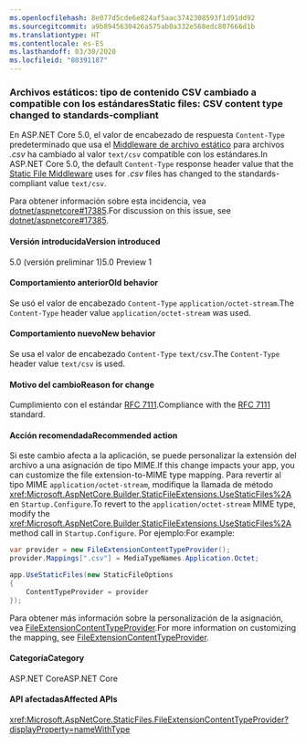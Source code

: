 ```yaml
---
ms.openlocfilehash: 8e077d5cde6e824af5aac3742308593f1d91dd92
ms.sourcegitcommit: a9b8945630426a575ab0a332e568edc807666d1b
ms.translationtype: HT
ms.contentlocale: es-ES
ms.lasthandoff: 03/30/2020
ms.locfileid: "80391187"
---
```

### <a name="static-files-csv-content-type-changed-to-standards-compliant"></a><span data-ttu-id="d7642-101">Archivos estáticos: tipo de contenido CSV cambiado a compatible con los estándares</span><span class="sxs-lookup"><span data-stu-id="d7642-101">Static files: CSV content type changed to standards-compliant</span></span>

<span data-ttu-id="d7642-102">En ASP.NET Core 5.0, el valor de encabezado de respuesta `Content-Type` predeterminado que usa el [Middleware de archivo estático](/aspnet/core/fundamentals/static-files) para archivos *.csv* ha cambiado al valor `text/csv` compatible con los estándares.</span><span class="sxs-lookup"><span data-stu-id="d7642-102">In ASP.NET Core 5.0, the default `Content-Type` response header value that the [Static File Middleware](/aspnet/core/fundamentals/static-files) uses for *.csv* files has changed to the standards-compliant value `text/csv`.</span></span>

<span data-ttu-id="d7642-103">Para obtener información sobre esta incidencia, vea [dotnet/aspnetcore#17385](https://github.com/dotnet/AspNetCore/issues/17385).</span><span class="sxs-lookup"><span data-stu-id="d7642-103">For discussion on this issue, see [dotnet/aspnetcore#17385](https://github.com/dotnet/AspNetCore/issues/17385).</span></span>

#### <a name="version-introduced"></a><span data-ttu-id="d7642-104">Versión introducida</span><span class="sxs-lookup"><span data-stu-id="d7642-104">Version introduced</span></span>

<span data-ttu-id="d7642-105">5.0 (versión preliminar 1)</span><span class="sxs-lookup"><span data-stu-id="d7642-105">5.0 Preview 1</span></span>

#### <a name="old-behavior"></a><span data-ttu-id="d7642-106">Comportamiento anterior</span><span class="sxs-lookup"><span data-stu-id="d7642-106">Old behavior</span></span>

<span data-ttu-id="d7642-107">Se usó el valor de encabezado `Content-Type` `application/octet-stream`.</span><span class="sxs-lookup"><span data-stu-id="d7642-107">The `Content-Type` header value `application/octet-stream` was used.</span></span>

#### <a name="new-behavior"></a><span data-ttu-id="d7642-108">Comportamiento nuevo</span><span class="sxs-lookup"><span data-stu-id="d7642-108">New behavior</span></span>

<span data-ttu-id="d7642-109">Se usa el valor de encabezado `Content-Type` `text/csv`.</span><span class="sxs-lookup"><span data-stu-id="d7642-109">The `Content-Type` header value `text/csv` is used.</span></span>

#### <a name="reason-for-change"></a><span data-ttu-id="d7642-110">Motivo del cambio</span><span class="sxs-lookup"><span data-stu-id="d7642-110">Reason for change</span></span>

<span data-ttu-id="d7642-111">Cumplimiento con el estándar [RFC 7111](https://tools.ietf.org/html/rfc7111#section-5.1).</span><span class="sxs-lookup"><span data-stu-id="d7642-111">Compliance with the [RFC 7111](https://tools.ietf.org/html/rfc7111#section-5.1) standard.</span></span>

#### <a name="recommended-action"></a><span data-ttu-id="d7642-112">Acción recomendada</span><span class="sxs-lookup"><span data-stu-id="d7642-112">Recommended action</span></span>

<span data-ttu-id="d7642-113">Si este cambio afecta a la aplicación, se puede personalizar la extensión del archivo a una asignación de tipo MIME.</span><span class="sxs-lookup"><span data-stu-id="d7642-113">If this change impacts your app, you can customize the file extension-to-MIME type mapping.</span></span> <span data-ttu-id="d7642-114">Para revertir al tipo MIME `application/octet-stream`, modifique la llamada de método <xref:Microsoft.AspNetCore.Builder.StaticFileExtensions.UseStaticFiles%2A> en `Startup.Configure`.</span><span class="sxs-lookup"><span data-stu-id="d7642-114">To revert to the `application/octet-stream` MIME type, modify the <xref:Microsoft.AspNetCore.Builder.StaticFileExtensions.UseStaticFiles%2A> method call in `Startup.Configure`.</span></span> <span data-ttu-id="d7642-115">Por ejemplo:</span><span class="sxs-lookup"><span data-stu-id="d7642-115">For example:</span></span>

```csharp
var provider = new FileExtensionContentTypeProvider();
provider.Mappings[".csv"] = MediaTypeNames.Application.Octet;

app.UseStaticFiles(new StaticFileOptions
{
    ContentTypeProvider = provider
});
```

<span data-ttu-id="d7642-116">Para obtener más información sobre la personalización de la asignación, vea [FileExtensionContentTypeProvider](/aspnet/core/fundamentals/static-files#fileextensioncontenttypeprovider).</span><span class="sxs-lookup"><span data-stu-id="d7642-116">For more information on customizing the mapping, see [FileExtensionContentTypeProvider](/aspnet/core/fundamentals/static-files#fileextensioncontenttypeprovider).</span></span>

#### <a name="category"></a><span data-ttu-id="d7642-117">Categoría</span><span class="sxs-lookup"><span data-stu-id="d7642-117">Category</span></span>

<span data-ttu-id="d7642-118">ASP.NET Core</span><span class="sxs-lookup"><span data-stu-id="d7642-118">ASP.NET Core</span></span>

#### <a name="affected-apis"></a><span data-ttu-id="d7642-119">API afectadas</span><span class="sxs-lookup"><span data-stu-id="d7642-119">Affected APIs</span></span>

<xref:Microsoft.AspNetCore.StaticFiles.FileExtensionContentTypeProvider?displayProperty=nameWithType>

<!--

#### Affected APIs

`T:Microsoft.AspNetCore.StaticFiles.FileExtensionContentTypeProvider`

-->
